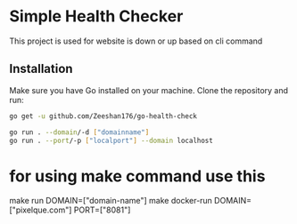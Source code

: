 # Simple Health Checker

This project is used for website is down or up based on cli command

## Installation

Make sure you have Go installed on your machine. Clone the repository and run:

```bash
go get -u github.com/Zeeshan176/go-health-check

go run . --domain/-d ["domainname"]
go run . --port/-p ["localport"] --domain localhost


```
# for using make command use this

make run DOMAIN=["domain-name"]
make docker-run DOMAIN=["pixelque.com"] PORT=["8081"]
```